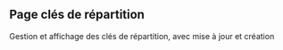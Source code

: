 ## Page clés de répartition

Gestion et affichage des clés de répartition, avec mise à jour et création 